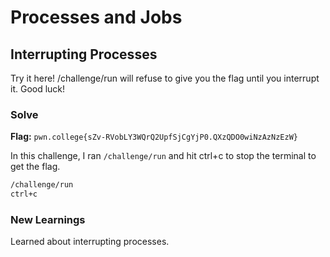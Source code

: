 # Processes and Jobs

## Interrupting Processes
Try it here! /challenge/run will refuse to give you the flag until you interrupt it. Good luck!

### Solve
**Flag:** `pwn.college{sZv-RVobLY3WQrQ2UpfSjCgYjP0.QXzQDO0wiNzAzNzEzW}`

In this challenge, I ran ```/challenge/run``` and hit ctrl+c to stop the terminal to get the flag.

```bash
/challenge/run
ctrl+c
```

### New Learnings
Learned about interrupting processes.

